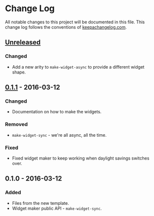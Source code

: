 # Change Log
All notable changes to this project will be documented in this file. This change log follows the conventions of [keepachangelog.com](http://keepachangelog.com/).

## [Unreleased]
### Changed
- Add a new arity to `make-widget-async` to provide a different widget shape.

## [0.1.1] - 2016-03-12
### Changed
- Documentation on how to make the widgets.

### Removed
- `make-widget-sync` - we're all async, all the time.

### Fixed
- Fixed widget maker to keep working when daylight savings switches over.

## 0.1.0 - 2016-03-12
### Added
- Files from the new template.
- Widget maker public API - `make-widget-sync`.

[Unreleased]: https://github.com/your-name/escaton-server/compare/0.1.1...HEAD
[0.1.1]: https://github.com/your-name/escaton-server/compare/0.1.0...0.1.1
